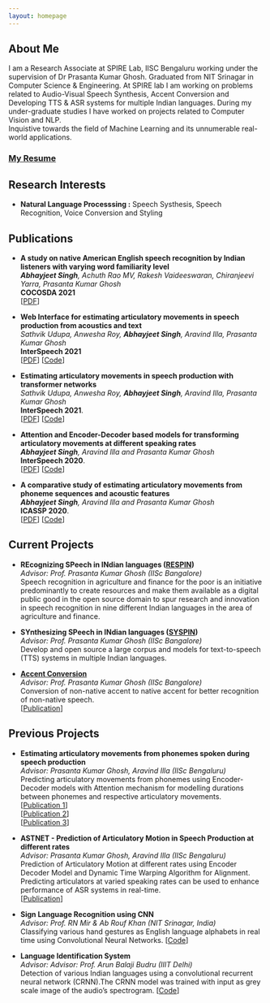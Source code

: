 ```yaml
---
layout: homepage
---
```


## About Me

I am a Research Associate at SPIRE Lab, IISC Bengaluru working under the supervision of Dr Prasanta Kumar Ghosh. Graduated from NIT Srinagar in Computer Science & Engineering. At SPIRE lab I am working on problems related to Audio-Visual Speech Synthesis, Accent Conversion and Developing TTS & ASR systems for multiple Indian languages. During my under-graduate studies I have worked on projects related to Computer Vision and NLP.<br>
Inquistive towards the field of Machine Learning and its unnumerable real-world applications.

### [My Resume](https://drive.google.com/file/d/1xe6RG0ePoQZw0CSeFP3hDuCvGKEzob7J/view?usp=sharing)

## Research Interests

- **Natural Language Processsing :** Speech Systhesis, Speech Recognition, Voice Conversion and Styling

## Publications

- **A study on native American English speech recognition by Indian listeners with varying word familiarity level**
  <br>
  _**Abhayjeet Singh**, Achuth Rao MV, Rakesh Vaideeswaran, Chiranjeevi Yarra, Prasanta Kumar Ghosh_
  <br>
  **COCOSDA 2021**
  <br>
  [[PDF](https://arxiv.org/pdf/2112.04151.pdf)]
  
- **Web Interface for estimating articulatory movements in speech production from acoustics and text**
  <br>
  _Sathvik Udupa, Anwesha Roy, **Abhayjeet Singh**, Aravind Illa, Prasanta Kumar Ghosh_
  <br>
  **InterSpeech 2021**
  <br>
  [[PDF](https://www.isca-speech.org/archive/interspeech_2021/udupa21b_interspeech.html)] [[Code](https://github.com/bloodraven66/AAI_PTA_VIZ_Webpage)]

- **Estimating articulatory movements in speech production with transformer networks**
  <br>
  _Sathvik Udupa, Anwesha Roy, **Abhayjeet Singh**, Aravind Illa, Prasanta Kumar Ghosh_
  <br>
  **InterSpeech 2021**.
  <br>
  [[PDF](https://www.isca-speech.org/archive/pdfs/interspeech_2021/udupa21_interspeech.pdf)] [[Code](https://github.com/bloodraven66/aai_pta_transformers)]

- **Attention and Encoder-Decoder based models for transforming articulatory movements at different speaking rates**
  <br>
  _**Abhayjeet Singh**, Aravind Illa and Prasanta Kumar Ghosh_
  <br>
  **InterSpeech 2020**.
  <br>
  [[PDF](https://arxiv.org/abs/2006.03107)] [[Code](https://github.com/Abhay242/AstNet)]

- **A comparative study of estimating articulatory movements from phoneme sequences and acoustic features**
  <br>
  _**Abhayjeet Singh**, Aravind Illa and Prasanta Kumar Ghosh_
  <br>
  **ICASSP 2020**.
  <br>
  [[PDF](https://ieeexplore.ieee.org/document/9053852)] [[Code](https://github.com/Abhay242/PhonemeToArticulation)]
  
## Current Projects
  - **REcognizing SPeech in INdian languages ([RESPIN](https://respin.iisc.ac.in/))**
    <br>
    _Advisor: Prof. Prasanta Kumar Ghosh (IISc Bangalore)_
    <br>
    Speech recognition in agriculture and finance for the poor is an initiative predominantly to create resources and make them available as a digital public good in the open source domain to spur research and innovation in speech recognition in nine different Indian languages in the area of agriculture and finance.
    
  - **SYnthesizing SPeech in INdian languages ([SYSPIN](https://syspin.iisc.ac.in/))**<br>
    _Advisor: Prof. Prasanta Kumar Ghosh (IISc Bangalore)_
    <br>
    Develop and open source a large corpus and models for text-to-speech (TTS) systems in multiple Indian languages.
    
  - **[Accent Conversion](https://spire.ee.iisc.ac.in/spire/non_nativeSS.php)**<br>
    _Advisor: Prof. Prasanta Kumar Ghosh (IISc Bangalore)_
    <br>
    Conversion of non-native accent to native accent for better recognition of non-native speech.<br>
    [[Publication](https://arxiv.org/pdf/2112.04151.pdf)]
  
 ## Previous Projects
  
  - **Estimating articulatory movements from phonemes spoken during speech production**<br>
    _Advisor: Prasanta Kumar Ghosh, Aravind Illa (IISc Bengaluru)<br>_
    Predicting articulatory movements from phonemes using Encoder-Decoder models with Attention mechanism for modelling durations between phonemes and respective articulatory movements.<br>
    [[Publication 1](https://ieeexplore.ieee.org/document/9053852)]<br>[[Publication 2](https://www.isca-speech.org/archive/pdfs/interspeech_2021/udupa21_interspeech.pdf)]<br>[[Publication 3](https://www.isca-speech.org/archive/interspeech_2021/udupa21b_interspeech.html)]
    
    
  - **ASTNET - Prediction of Articulatory Motion in Speech Production at different rates**<br>
    _Advisor: Prasanta Kumar Ghosh, Aravind Illa (IISc Bengaluru)<br>_
    Prediction of Articulatory Motion at different rates using Encoder Decoder Model and Dynamic Time Warping Algorithm for Alignment. Predicting articulators at varied speaking rates can be used to enhance performance of ASR systems in real-time.<br>
    [[Publication](https://arxiv.org/abs/2006.03107)]
    
  - **Sign Language Recognition using CNN**<br>
    _Advisor: Prof. RN Mir & Ab Rouf Khan (NIT Srinagar, India)<br>_
    Classifying various hand gestures as English language alphabets in real time using Convolutional Neural Networks. [[Code](https://github.com/Abhay242/Sign-Language-Recognition-using-CNN)]
    
  - **Language Identification System**<br>
    _Advisor: Advisor: Prof. Arun Balaji Budru (IIIT Delhi)<br>_
    Detection of various Indian languages using a convolutional recurrent neural network (CRNN).The CRNN model was trained with input as grey scale image of the audio’s spectrogram. [[Code](https://github.com/Abhay242/language-identification-)]
